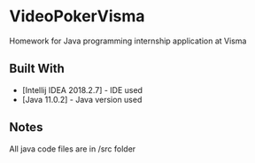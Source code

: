 # VideoPokerVisma
Homework for Java programming internship application at Visma

## Built With
* [Intellij IDEA 2018.2.7] - IDE used
* [Java 11.0.2] - Java version used

## Notes
All java code files are in /src folder

